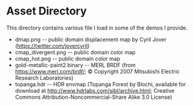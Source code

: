 # Asset Directory

This directory contains various file I load in some of the demos I provide.

* dmap.png -- public domain displacement map by Cyril Jover (https://twitter.com/jovercyril) 
* cmap_divergent.png -- public domain color map
* cmap_hot.png -- public domain color map
* gold-metallic-paint2.binary -- MERL BRDF (from https://www.merl.com/brdf/; © Copyright 2007 Mitsubishi Electric Research Laboratories)
* topanga.hdr -- HDR envmap (Topanga Forest by Blochi, available for download at http://www.hdrlabs.com/sibl/archive.html; Creative Commons Attribution-Noncommercial-Share Alike 3.0 License)  


